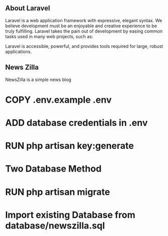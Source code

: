 ## About Laravel

Laravel is a web application framework with expressive, elegant syntax. We believe development must be an enjoyable and creative experience to be truly fulfilling. Laravel takes the pain out of development by easing common tasks used in many web projects, such as:

Laravel is accessible, powerful, and provides tools required for large, robust applications.


## News Zilla

NewsZilla is a simple news blog

# COPY .env.example .env
# ADD database credentials in .env
# RUN php artisan key:generate

# Two Database Method
# RUN php artisan migrate
# Import existing Database from database/newszilla.sql
